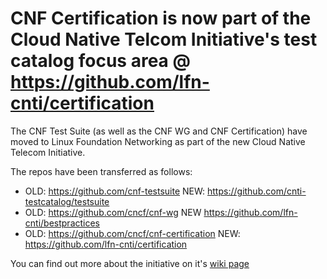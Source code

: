 # CNF Certification is now part of the Cloud Native Telcom Initiative's test catalog focus area @ https://github.com/lfn-cnti/certification

The CNF Test Suite (as well as the CNF WG and CNF Certification) have moved to Linux Foundation Networking as part of the new Cloud Native Telecom Initiative.

The repos have been transferred as follows:
- OLD:  https://github.com/cnf-testsuite NEW: https://github.com/cnti-testcatalog/testsuite
- OLD: https://github.com/cncf/cnf-wg NEW https://github.com/lfn-cnti/bestpractices
- OLD: https://github.com/cncf/cnf-certification NEW: https://github.com/lfn-cnti/certification

You can find out more about the initiative on it's [wiki page](https://wiki.lfnetworking.org/pages/viewpage.action?pageId=113213592)
